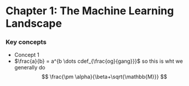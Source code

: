 # Chapter 1: The Machine Learning Landscape 

### Key concepts

- Concept 1
- $\frac{a}{b} = a^{b \dots cdef_{\frac{og}{gang}}}$ so this is wht we generally do 
$$ \frac{\pm \alpha}{\beta+\sqrt{\mathbb{M}}} $$